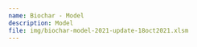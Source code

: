 ```yaml
---
name: Biochar - Model
description: Model
file: img/biochar-model-2021-update-18oct2021.xlsm
---
```

